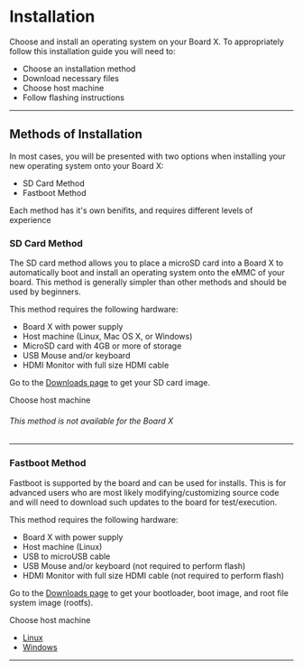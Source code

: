 # Installation

Choose and install an operating system on your Board X. To appropriately follow this installation guide you will need to:

- Choose an installation method
- Download necessary files
- Choose host machine
- Follow flashing instructions

***

## Methods of Installation

In most cases, you will be presented with two options when installing your new operating system onto your Board X:

- SD Card Method
- Fastboot Method

Each method has it's own benifits, and requires different levels of experience

### SD Card Method

The SD card method allows you to place a microSD card into a Board X to automatically boot and install an operating system onto the eMMC of your board. This method is generally simpler than other methods and should be used by beginners.

This method requires the following hardware:

- Board X with power supply
- Host machine (Linux, Mac OS X, or Windows)
- MicroSD card with 4GB or more of storage
- USB Mouse and/or keyboard
- HDMI Monitor with full size HDMI cable

Go to the [Downloads page](../Downloads/README.md) to get your SD card image.

Choose host machine

###### This method is not available for the Board X

***

### Fastboot Method

Fastboot is supported by the board and can be used for installs. This is for advanced users who are most likely modifying/customizing source code and will need to download such updates to the board for test/execution.

This method requires the following hardware:

- Board X with power supply
- Host machine (Linux)
- USB to microUSB cable
- USB Mouse and/or keyboard (not required to perform flash)
- HDMI Monitor with full size HDMI cable (not required to perform flash)

Go to the [Downloads page](../Downloads/README.md) to get your bootloader, boot image, and root file system image (rootfs).

Choose host machine

- [Linux](LinuxFastboot.md)
- [Windows](WindowsFastboot.md)

***

